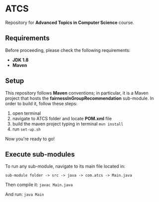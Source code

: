 # ATCS
Repository for **Advanced Topics in Computer Science** course.

## Requirements

Before proceeding, please check the following requirements:

* **JDK 1.8**
* **Maven**

## Setup

This repository follows **Maven** conventions; in particular, it is a Maven project that hosts the **fairnessInGroupRecommendation** sub-module.
In order to build it, follow these steps:
1. open terminal
2. navigate to ATCS folder and locate **POM.xml** file 
3. build the maven project typing in terminal `mvn install`
4. run `set-up.sh`


Now you're ready to go!

## Execute sub-modules

To run any sub-module, navigate to its main file located in: 

`sub-module folder -> src -> java -> com.atcs -> Main.java` 

Then compile it: `javac Main.java`

And run: `java Main`



